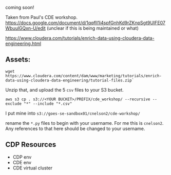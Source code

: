 coming soon!


Taken from Paul's CDE workshop.
https://docs.google.com/document/d/1qqfII1i4spfGnhKd9rZKnpSgt9UIFE07WbuulGQxn-U/edit
(unclear if this is being maintained or what)

https://www.cloudera.com/tutorials/enrich-data-using-cloudera-data-engineering.html


## Assets:

```
wget https://www.cloudera.com/content/dam/www/marketing/tutorials/enrich-data-using-cloudera-data-engineering/tutorial-files.zip`
```

Unzip that, and upload the 5 `csv` files to your S3 bucket.   

`aws s3 cp . s3://<YOUR BUCKET>/PREFIX/cde_workshop/ --recursive --exclude "*" --include "*.csv"`

I put mine into `s3://goes-se-sandbox01/cnelson2/cde-workshop/`

rename the `*.py` files to begin with your username.  For me this is `cnelson2`.  Any references to that here should be changed to your username.


## CDP Resources

* CDP env
* CDE env
* CDE virtual cluster





